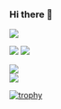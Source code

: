 ### Hi there 👋





![](https://komarev.com/ghpvc/?username=marshxan&style=flat-square&color=ff69b4)



 
<img src="https://github-readme-stats.vercel.app/api/?username=Marshxan&count_private=true&theme=tokyonight&showicons=true">            <img src="https://github-readme-stats.vercel.app/api/top-langs/?username=Marshxan&langs_count=5&theme=tokyonight"><br>    

 
<img src="https://github-readme-stats.vercel.app/api/top-langs/?username=Marshxan&langs_count=5&theme=tokyonight"><br>  <img src="https://github-readme-stats.vercel.app/api/?username=Marshxan&count_private=true&theme=tokyonight&showicons=true">            







[![trophy](https://github-profile-trophy.vercel.app/?username=Marshxan&theme=onestar&no-bg=false&title=Organizations,Commits,Repositories)](https://github-profile-trophy.vercel.app/?username=Marshxan&theme=onestar&no-bg=false)
